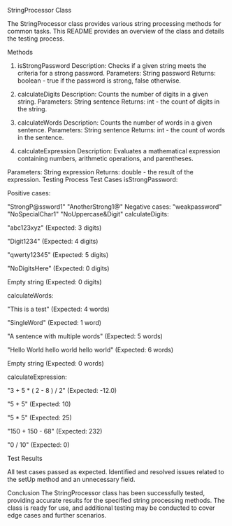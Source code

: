 StringProcessor Class

The StringProcessor class provides various string processing methods for common tasks. This README provides an overview of the class and details the testing process.

Methods
1. isStrongPassword
Description: Checks if a given string meets the criteria for a strong password.
Parameters: String password
Returns: boolean - true if the password is strong, false otherwise.
2. calculateDigits
Description: Counts the number of digits in a given string.
Parameters: String sentence
Returns: int - the count of digits in the string.
3. calculateWords
Description: Counts the number of words in a given sentence.
Parameters: String sentence
Returns: int - the count of words in the sentence.

5. calculateExpression
Description: Evaluates a mathematical expression containing numbers, arithmetic operations, and parentheses.

Parameters: String expression
Returns: double - the result of the expression.
Testing Process
Test Cases
isStrongPassword:

Positive cases:

"StrongP@ssword1"
"AnotherStrong1@"
Negative cases:
"weakpassword"
"NoSpecialChar1"
"NoUppercase&Digit"
calculateDigits:

"abc123xyz" (Expected: 3 digits)

"Digit1234" (Expected: 4 digits)

"qwerty12345" (Expected: 5 digits)

"NoDigitsHere" (Expected: 0 digits)

Empty string (Expected: 0 digits)

calculateWords:

"This is a test" (Expected: 4 words)

"SingleWord" (Expected: 1 word)

"A sentence with multiple words" (Expected: 5 words)

"Hello World hello world hello world" (Expected: 6 words)

Empty string (Expected: 0 words)

calculateExpression:

"3 + 5 * ( 2 - 8 ) / 2" (Expected: -12.0)

"5 + 5" (Expected: 10)

"5 * 5" (Expected: 25)

"150 + 150 - 68" (Expected: 232)

"0 / 10" (Expected: 0)

Test Results

All test cases passed as expected.
Identified and resolved issues related to the setUp method and an unnecessary field.

Conclusion
The StringProcessor class has been successfully tested, providing accurate results for the specified string processing methods. The class is ready for use, and additional testing may be conducted to cover edge cases and further scenarios.
